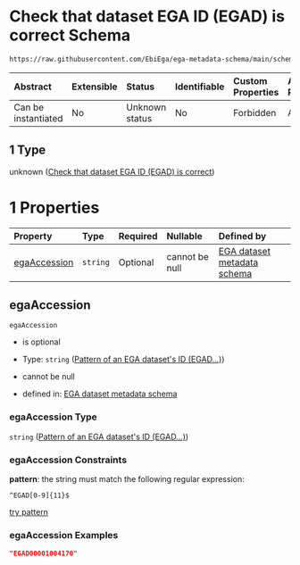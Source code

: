 # Check that dataset EGA ID (EGAD) is correct Schema

```txt
https://raw.githubusercontent.com/EbiEga/ega-metadata-schema/main/schemas/EGA.dataset.json#/properties/objectId/allOf/1
```



| Abstract            | Extensible | Status         | Identifiable | Custom Properties | Additional Properties | Access Restrictions | Defined In                                                                     |
| :------------------ | :--------- | :------------- | :----------- | :---------------- | :-------------------- | :------------------ | :----------------------------------------------------------------------------- |
| Can be instantiated | No         | Unknown status | No           | Forbidden         | Allowed               | none                | [EGA.dataset.json\*](../../../schemas/EGA.dataset.json "open original schema") |

## 1 Type

unknown ([Check that dataset EGA ID (EGAD) is correct](ega-5-properties-objects-ids-block-allof-check-that-dataset-ega-id-egad-is-correct.md))

# 1 Properties

| Property                      | Type     | Required | Nullable       | Defined by                                                                                                                                                                                                                        |
| :---------------------------- | :------- | :------- | :------------- | :-------------------------------------------------------------------------------------------------------------------------------------------------------------------------------------------------------------------------------- |
| [egaAccession](#egaaccession) | `string` | Optional | cannot be null | [EGA dataset metadata schema](ega-4-defs-pattern-of-an-ega-datasets-id-egad.md "https://raw.githubusercontent.com/EbiEga/ega-metadata-schema/main/schemas/EGA.dataset.json#/properties/objectId/allOf/1/properties/egaAccession") |

## egaAccession



`egaAccession`

*   is optional

*   Type: `string` ([Pattern of an EGA dataset's ID (EGAD...)](ega-4-defs-pattern-of-an-ega-datasets-id-egad.md))

*   cannot be null

*   defined in: [EGA dataset metadata schema](ega-4-defs-pattern-of-an-ega-datasets-id-egad.md "https://raw.githubusercontent.com/EbiEga/ega-metadata-schema/main/schemas/EGA.dataset.json#/properties/objectId/allOf/1/properties/egaAccession")

### egaAccession Type

`string` ([Pattern of an EGA dataset's ID (EGAD...)](ega-4-defs-pattern-of-an-ega-datasets-id-egad.md))

### egaAccession Constraints

**pattern**: the string must match the following regular expression:&#x20;

```regexp
^EGAD[0-9]{11}$
```

[try pattern](https://regexr.com/?expression=%5EEGAD%5B0-9%5D%7B11%7D%24 "try regular expression with regexr.com")

### egaAccession Examples

```json
"EGAD00001004170"
```
